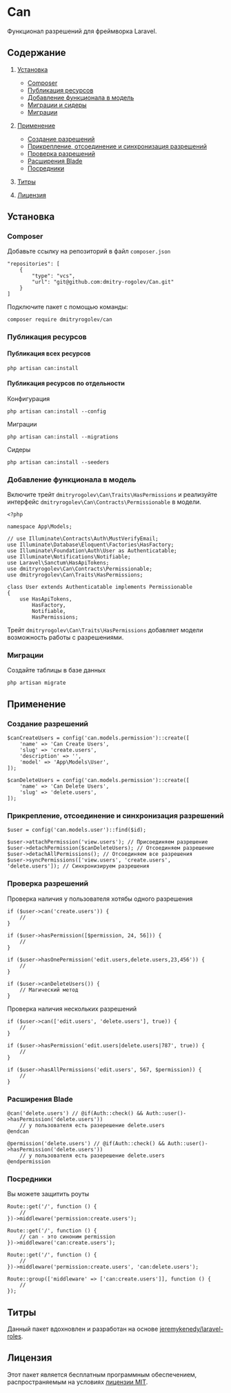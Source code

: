 # Can

Функционал разрешений для фреймворка Laravel.

## Содержание

1. [Установка](#установка)
    
    - [Composer](#composer) 
    - [Публикация ресурсов](#публикация-ресурсов)
    - [Добавление функционала в модель](#добавление-функционала-в-модель)
    - [Миграции и сидеры](#миграции-и-сидеры)
    - [Миграции](#миграции)

2. [Применение](#применение)

    - [Создание разрешений](#создание-разрешений)
    - [Прикрепление, отсоединение и синхронизация разрешений](#прикрепление-отсоединение-и-синхронизация-разрешений)
    - [Проверка разрешений](#проверка-разрешений)
    - [Расширения Blade](#расширения-blade)
    - [Посредники](#посредники)

4. [Титры](#титры)
5. [Лицензия](#лицензия)

## Установка 

### Composer

Добавьте ссылку на репозиторий в файл `composer.json`

    "repositories": [
        {
            "type": "vcs",
            "url": "git@github.com:dmitry-rogolev/Can.git"
        }
    ]

Подключите пакет с помощью команды: 

    composer require dmitryrogolev/can

### Публикация ресурсов

#### Публикация всех ресурсов

    php artisan can:install 

#### Публикация ресурсов по отдельности

Конфигурация

    php artisan can:install --config

Миграции

    php artisan can:install --migrations

Сидеры 

    php artisan can:install --seeders

### Добавление функционала в модель

Включите трейт `dmitryrogolev\Can\Traits\HasPermissions` и реализуйте интерфейс `dmitryrogolev\Can\Contracts\Permissionable` в модели.

    <?php

    namespace App\Models;

    // use Illuminate\Contracts\Auth\MustVerifyEmail;
    use Illuminate\Database\Eloquent\Factories\HasFactory;
    use Illuminate\Foundation\Auth\User as Authenticatable;
    use Illuminate\Notifications\Notifiable;
    use Laravel\Sanctum\HasApiTokens;
    use dmitryrogolev\Can\Contracts\Permissionable;
    use dmitryrogolev\Can\Traits\HasPermissions;

    class User extends Authenticatable implements Permissionable 
    {
        use HasApiTokens, 
            HasFactory, 
            Notifiable, 
            HasPermissions;

Трейт `dmitryrogolev\Can\Traits\HasPermissions` добавляет модели возможность работы с разрешениями.

### Миграции 

Создайте таблицы в базе данных

    php artisan migrate

## Применение

### Создание разрешений 

    $canCreateUsers = config('can.models.permission')::create([
        'name' => 'Can Create Users',
        'slug' => 'create.users',
        'description' => '',
        'model' => 'App\Models\User',
    ]);

    $canDeleteUsers = config('can.models.permission')::create([
        'name' => 'Can Delete Users',
        'slug' => 'delete.users',
    ]);

### Прикрепление, отсоединение и синхронизация разрешений 

    $user = config('can.models.user')::find($id);

    $user->attachPermission('view.users'); // Присоединяем разрешение
    $user->detachPermission($canDeleteUsers); // Отсоединяем разрешение
    $user->detachAllPermissions(); // Отсоединяем все разрешения
    $user->syncPermissions(['view.users', 'create.users', 'delete.users']); // Синхронизируем разрешения

### Проверка разрешений

Проверка наличия у пользователя хотябы одного разрешения

    if ($user->can('create.users')) {
        // 
    }

    if ($user->hasPermission([$permission, 24, 56])) {
        // 
    }

    if ($user->hasOnePermission('edit.users,delete.users,23,456')) {
        // 
    }

    if ($user->canDeleteUsers()) {
        // Магический метод
    }

Проверка наличия нескольких разрешений

    if ($user->can(['edit.users', 'delete.users'], true)) {
        // 
    }

    if ($user->hasPermission('edit.users|delete.users|787', true)) {
        // 
    }

    if ($user->hasAllPermissions('edit.users', 567, $permission)) {
        // 
    }

### Расширения Blade 

    @can('delete.users') // @if(Auth::check() && Auth::user()->hasPermission('delete.users'))
        // у пользователя есть разерешение delete.users
    @endcan

    @permission('delete.users') // @if(Auth::check() && Auth::user()->hasPermission('delete.users'))
        // у пользователя есть разерешение delete.users
    @endpermission

### Посредники 

Вы можете защитить роуты

    Route::get('/', function () {
        //
    })->middleware('permission:create.users');

    Route::get('/', function () {
        // can - это синоним permission
    })->middleware('can:create.users');

    Route::get('/', function () {
        //
    })->middleware('permission:create.users', 'can:delete.users'); 

    Route::group(['middleware' => ['can:create.users']], function () {
        //
    });

## Титры

Данный пакет вдохновлен и разработан на основе [jeremykenedy/laravel-roles](https://github.com/jeremykenedy/laravel-roles).

## Лицензия 

Этот пакет является бесплатным программным обеспечением, распространяемым на условиях [лицензии MIT](./LICENSE).
